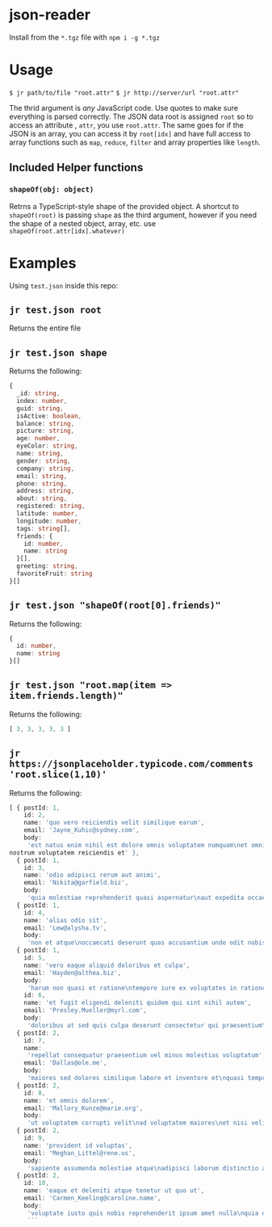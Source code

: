 # json-reader

Install from the `*.tgz` file with `npm i -g *.tgz`

# Usage
`$ jr path/to/file "root.attr"`
`$ jr http://server/url "root.attr"`

The thrid argument is *any* JavaScript code. Use quotes to make sure everything is parsed correctly. The JSON data root is assigned `root` so to access an attribute , `attr`, you use `root.attr`. The same goes for if the JSON is an array, you can access it by `root[idx]` and have full access to array functions such as `map`, `reduce`, `filter` and array properties like `length`.

## Included Helper functions

### `shapeOf(obj: object)`
Retrns a TypeScript-style shape of the provided object. A shortcut to `shapeOf(root)` is passing `shape` as the third argument, however if you need the shape of a nested object, array, etc. use `shapeOf(root.attr[idx].whatever)`

# Examples
Using `test.json` inside this repo:

## `jr test.json root`
Returns the entire file

## `jr test.json shape`
Returns the following:
```typescript
{
  _id: string,
  index: number,
  guid: string,
  isActive: boolean,
  balance: string,
  picture: string,
  age: number,
  eyeColor: string,
  name: string,
  gender: string,
  company: string,
  email: string,
  phone: string,
  address: string,
  about: string,
  registered: string,
  latitude: number,
  longitude: number,
  tags: string[],
  friends: {
    id: number,
    name: string
  }[],
  greeting: string,
  favoriteFruit: string
}[]
```

## `jr test.json "shapeOf(root[0].friends)"`

Returns the following:
```typescript
{
  id: number,
  name: string
}[]
```

## `jr test.json "root.map(item => item.friends.length)"`

Returns the following:
```typescript
[ 3, 3, 3, 3, 3 ]
```

## `jr https://jsonplaceholder.typicode.com/comments 'root.slice(1,10)'`

Returns the following:
```typescript
[ { postId: 1,
    id: 2,
    name: 'quo vero reiciendis velit similique earum',
    email: 'Jayne_Kuhic@sydney.com',
    body:
     'est natus enim nihil est dolore omnis voluptatem numquam\net omnis occaecati quod ullam at\nvoluptatem error expedita pariatur\nnihil sint 
nostrum voluptatem reiciendis et' },
  { postId: 1,
    id: 3,
    name: 'odio adipisci rerum aut animi',
    email: 'Nikita@garfield.biz',
    body:
     'quia molestiae reprehenderit quasi aspernatur\naut expedita occaecati aliquam eveniet laudantium\nomnis quibusdam delectus saepe quia accusamus maiores nam est\ncum et ducimus et vero voluptates excepturi deleniti ratione' },
  { postId: 1,
    id: 4,
    name: 'alias odio sit',
    email: 'Lew@alysha.tv',
    body:
     'non et atque\noccaecati deserunt quas accusantium unde odit nobis qui voluptatem\nquia voluptas consequuntur itaque dolor\net qui rerum deleniti ut occaecati' },
  { postId: 1,
    id: 5,
    name: 'vero eaque aliquid doloribus et culpa',
    email: 'Hayden@althea.biz',
    body:
     'harum non quasi et ratione\ntempore iure ex voluptates in ratione\nharum architecto fugit inventore cupiditate\nvoluptates magni quo et' },  { postId: 2,
    id: 6,
    name: 'et fugit eligendi deleniti quidem qui sint nihil autem',
    email: 'Presley.Mueller@myrl.com',
    body:
     'doloribus at sed quis culpa deserunt consectetur qui praesentium\naccusamus fugiat dicta\nvoluptatem rerum ut voluptate autem\nvoluptatem repellendus aspernatur dolorem in' },
  { postId: 2,
    id: 7,
    name:
     'repellat consequatur praesentium vel minus molestias voluptatum',
    email: 'Dallas@ole.me',
    body:
     'maiores sed dolores similique labore et inventore et\nquasi temporibus esse sunt id et\neos voluptatem aliquam\naliquid ratione corporis molestiae mollitia quia et magnam dolor' },
  { postId: 2,
    id: 8,
    name: 'et omnis dolorem',
    email: 'Mallory_Kunze@marie.org',
    body:
     'ut voluptatem corrupti velit\nad voluptatem maiores\net nisi velit vero accusamus maiores\nvoluptates quia aliquid ullam eaque' },
  { postId: 2,
    id: 9,
    name: 'provident id voluptas',
    email: 'Meghan_Littel@rene.us',
    body:
     'sapiente assumenda molestiae atque\nadipisci laborum distinctio aperiam et ab ut omnis\net occaecati aspernatur odit sit rem expedita\nquas enim ipsam minus' },
  { postId: 2,
    id: 10,
    name: 'eaque et deleniti atque tenetur ut quo ut',
    email: 'Carmen_Keeling@caroline.name',
    body:
     'voluptate iusto quis nobis reprehenderit ipsum amet nulla\nquia quas dolores velit et non\naut quia necessitatibus\nnostrum quaerat nulla et accusamus nisi facilis' } ]
     ```
